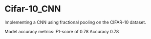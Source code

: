 # Cifar-10_CNN
Implementing a CNN using fractional pooling on the CIFAR-10 dataset. 

Model accuracy metrics:
F1-score of 0.78
Accuracy 0.78
